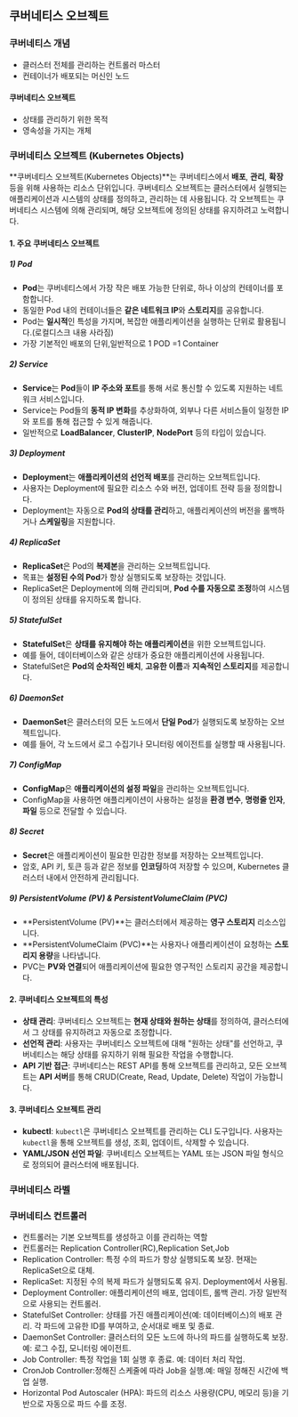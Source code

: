 ## 쿠버네티스 오브젝트

### 쿠버네티스 개념
* 클러스터 전체를 관리하는 컨트롤러 마스터
* 컨테이너가 배포되는 머신인 노드

#### 쿠버네티스 오브젝트
* 상태를 관리하기 위한 목적
* 영속성을 가지는 개체 

### 쿠버네티스 오브젝트 (Kubernetes Objects)

**쿠버네티스 오브젝트(Kubernetes Objects)**는 쿠버네티스에서 **배포**, **관리**, **확장** 등을 위해 사용하는 리소스 단위입니다. 
쿠버네티스 오브젝트는 클러스터에서 실행되는 애플리케이션과 시스템의 상태를 정의하고, 관리하는 데 사용됩니다. 각 오브젝트는 쿠버네티스 시스템에 의해 관리되며, 해당 오브젝트에 정의된 상태를 유지하려고 노력합니다.

#### 1. 주요 쿠버네티스 오브젝트

##### 1) **Pod**
- **Pod**는 쿠버네티스에서 가장 작은 배포 가능한 단위로, 하나 이상의 컨테이너를 포함합니다.
- 동일한 Pod 내의 컨테이너들은 **같은 네트워크 IP**와 **스토리지**를 공유합니다.
- Pod는 **일시적**인 특성을 가지며, 복잡한 애플리케이션을 실행하는 단위로 활용됩니다.(로컬디스크 내용 사라짐)
- 가장 기본적인  배포의 단위,일반적으로 1 POD =1 Container


##### 2) **Service**
- **Service**는 **Pod**들이 **IP 주소와 포트**를 통해 서로 통신할 수 있도록 지원하는 네트워크 서비스입니다.
- Service는 Pod들의 **동적 IP 변화**를 추상화하여, 외부나 다른 서비스들이 일정한 IP와 포트를 통해 접근할 수 있게 해줍니다.
- 일반적으로 **LoadBalancer**, **ClusterIP**, **NodePort** 등의 타입이 있습니다.

##### 3) **Deployment**
- **Deployment**는 **애플리케이션의 선언적 배포**를 관리하는 오브젝트입니다.
- 사용자는 Deployment에 필요한 리소스 수와 버전, 업데이트 전략 등을 정의합니다.
- Deployment는 자동으로 **Pod의 상태를 관리**하고, 애플리케이션의 버전을 롤백하거나 **스케일링**을 지원합니다.

##### 4) **ReplicaSet**
- **ReplicaSet**은 Pod의 **복제본**을 관리하는 오브젝트입니다.
- 목표는 **설정된 수의 Pod**가 항상 실행되도록 보장하는 것입니다.
- ReplicaSet은 Deployment에 의해 관리되며, **Pod 수를 자동으로 조정**하여 시스템이 정의된 상태를 유지하도록 합니다.

##### 5) **StatefulSet**
- **StatefulSet**은 **상태를 유지해야 하는 애플리케이션**을 위한 오브젝트입니다.
- 예를 들어, 데이터베이스와 같은 상태가 중요한 애플리케이션에 사용됩니다.
- StatefulSet은 **Pod의 순차적인 배치**, **고유한 이름**과 **지속적인 스토리지**를 제공합니다.

##### 6) **DaemonSet**
- **DaemonSet**은 클러스터의 모든 노드에서 **단일 Pod**가 실행되도록 보장하는 오브젝트입니다.
- 예를 들어, 각 노드에서 로그 수집기나 모니터링 에이전트를 실행할 때 사용됩니다.

##### 7) **ConfigMap**
- **ConfigMap**은 **애플리케이션의 설정 파일**을 관리하는 오브젝트입니다.
- ConfigMap을 사용하면 애플리케이션이 사용하는 설정을 **환경 변수**, **명령줄 인자**, **파일** 등으로 전달할 수 있습니다.

##### 8) **Secret**
- **Secret**은 애플리케이션이 필요한 민감한 정보를 저장하는 오브젝트입니다.
- 암호, API 키, 토큰 등과 같은 정보를 **인코딩**하여 저장할 수 있으며, Kubernetes 클러스터 내에서 안전하게 관리됩니다.

##### 9) **PersistentVolume (PV) & PersistentVolumeClaim (PVC)**
- **PersistentVolume (PV)**는 클러스터에서 제공하는 **영구 스토리지** 리소스입니다.
- **PersistentVolumeClaim (PVC)**는 사용자나 애플리케이션이 요청하는 **스토리지 용량**을 나타냅니다.
- PVC는 **PV와 연결**되어 애플리케이션에 필요한 영구적인 스토리지 공간을 제공합니다.

#### 2. 쿠버네티스 오브젝트의 특성

- **상태 관리**: 쿠버네티스 오브젝트는 **현재 상태와 원하는 상태**를 정의하여, 클러스터에서 그 상태를 유지하려고 자동으로 조정합니다.
- **선언적 관리**: 사용자는 쿠버네티스 오브젝트에 대해 "원하는 상태"를 선언하고, 쿠버네티스는 해당 상태를 유지하기 위해 필요한 작업을 수행합니다.
- **API 기반 접근**: 쿠버네티스는 REST API를 통해 오브젝트를 관리하고, 모든 오브젝트는 **API 서버**를 통해 CRUD(Create, Read, Update, Delete) 작업이 가능합니다.

#### 3. 쿠버네티스 오브젝트 관리

- **kubectl**: `kubectl`은 쿠버네티스 오브젝트를 관리하는 CLI 도구입니다. 사용자는 `kubectl`을 통해 오브젝트를 생성, 조회, 업데이트, 삭제할 수 있습니다.
- **YAML/JSON 선언 파일**: 쿠버네티스 오브젝트는 YAML 또는 JSON 파일 형식으로 정의되어 클러스터에 배포됩니다.
 

### 쿠버네티스 라벨

### 쿠버네티스 컨트롤러
* 컨트롤러는 기본 오브젝트를 생성하고 이를 관리하는 역할
* 컨트롤러는 Replication Controller(RC),Replication Set,Job
* Replication Controller: 특정 수의 파드가 항상 실행되도록 보장. 현재는 ReplicaSet으로 대체.
* ReplicaSet: 지정된 수의 복제 파드가 실행되도록 유지. Deployment에서 사용됨.
* Deployment Controller: 애플리케이션의 배포, 업데이트, 롤백 관리. 가장 일반적으로 사용되는 컨트롤러.
* StatefulSet Controller: 상태를 가진 애플리케이션(예: 데이터베이스)의 배포 관리. 각 파드에 고유한 ID를 부여하고, 순서대로 배포 및 종료.
* DaemonSet Controller: 클러스터의 모든 노드에 하나의 파드를 실행하도록 보장. 예: 로그 수집, 모니터링 에이전트.
* Job Controller: 특정 작업을 1회 실행 후 종료. 예: 데이터 처리 작업.
* CronJob Controller:정해진 스케줄에 따라 Job을 실행.예: 매일 정해진 시간에 백업 실행.
* Horizontal Pod Autoscaler (HPA): 파드의 리소스 사용량(CPU, 메모리 등)을 기반으로 자동으로 파드 수를 조정.
   
